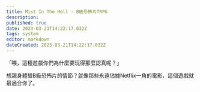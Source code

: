 ```yaml
---
title: Mist In The Hell - B級恐怖片TRPG
description: 
published: true
date: 2023-03-21T14:22:17.032Z
tags: system
editor: markdown
dateCreated: 2023-03-21T14:22:17.032Z
---
```


「喂，這種遊戲你們為什麼要玩得那麼認真呢？」

想親身體驗B級恐怖片的情節？就像那些永遠佔據Netflix一角的電影，這個遊戲就最適合你了。

